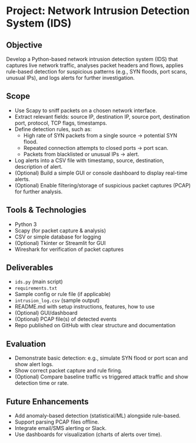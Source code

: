 # Project: Network Intrusion Detection System (IDS)  
## Objective  
Develop a Python-based network intrusion detection system (IDS) that captures live network traffic, analyses packet headers and flows, applies rule-based detection for suspicious patterns (e.g., SYN floods, port scans, unusual IPs), and logs alerts for further investigation.

## Scope  
- Use Scapy to sniff packets on a chosen network interface.  
- Extract relevant fields: source IP, destination IP, source port, destination port, protocol, TCP flags, timestamps.  
- Define detection rules, such as:  
  - High rate of SYN packets from a single source → potential SYN flood.  
  - Repeated connection attempts to closed ports → port scan.  
  - Packets from blacklisted or unusual IPs → alert.  
- Log alerts into a CSV file with timestamp, source, destination, description of alert.  
- (Optional) Build a simple GUI or console dashboard to display real-time alerts.  
- (Optional) Enable filtering/storage of suspicious packet captures (PCAP) for further analysis.

## Tools & Technologies  
- Python 3  
- Scapy (for packet capture & analysis)  
- CSV or simple database for logging  
- (Optional) Tkinter or Streamlit for GUI  
- Wireshark for verification of packet captures

## Deliverables  
- `ids.py` (main script)  
- `requirements.txt`  
- Sample config or rule file (if applicable)  
- `intrusion_log.csv` (sample output)  
- README.md with setup instructions, features, how to use  
- (Optional) GUI/dashboard  
- (Optional) PCAP file(s) of detected events  
- Repo published on GitHub with clear structure and documentation

## Evaluation  
- Demonstrate basic detection: e.g., simulate SYN flood or port scan and show alert logs.  
- Show correct packet capture and rule firing.  
- (Optional) Compare baseline traffic vs triggered attack traffic and show detection time or rate.

## Future Enhancements  
- Add anomaly-based detection (statistical/ML) alongside rule-based.  
- Support parsing PCAP files offline.  
- Integrate email/SMS alerting or Slack.  
- Use dashboards for visualization (charts of alerts over time).  

